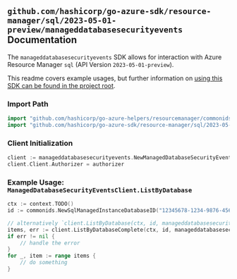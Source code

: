 
## `github.com/hashicorp/go-azure-sdk/resource-manager/sql/2023-05-01-preview/manageddatabasesecurityevents` Documentation

The `manageddatabasesecurityevents` SDK allows for interaction with Azure Resource Manager `sql` (API Version `2023-05-01-preview`).

This readme covers example usages, but further information on [using this SDK can be found in the project root](https://github.com/hashicorp/go-azure-sdk/tree/main/docs).

### Import Path

```go
import "github.com/hashicorp/go-azure-helpers/resourcemanager/commonids"
import "github.com/hashicorp/go-azure-sdk/resource-manager/sql/2023-05-01-preview/manageddatabasesecurityevents"
```


### Client Initialization

```go
client := manageddatabasesecurityevents.NewManagedDatabaseSecurityEventsClientWithBaseURI("https://management.azure.com")
client.Client.Authorizer = authorizer
```


### Example Usage: `ManagedDatabaseSecurityEventsClient.ListByDatabase`

```go
ctx := context.TODO()
id := commonids.NewSqlManagedInstanceDatabaseID("12345678-1234-9876-4563-123456789012", "example-resource-group", "managedInstanceName", "databaseName")

// alternatively `client.ListByDatabase(ctx, id, manageddatabasesecurityevents.DefaultListByDatabaseOperationOptions())` can be used to do batched pagination
items, err := client.ListByDatabaseComplete(ctx, id, manageddatabasesecurityevents.DefaultListByDatabaseOperationOptions())
if err != nil {
	// handle the error
}
for _, item := range items {
	// do something
}
```
